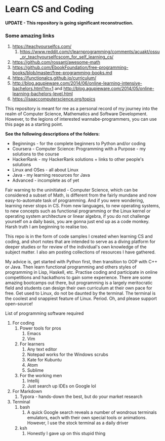 # Learn CS and Coding

**UPDATE - This repository is going significant reconstruction.**

### Some amazing links

1. https://teachyourselfcs.com/
   1. https://www.reddit.com/r/learnprogramming/comments/acuakt/ossu_or_teachyourselfcscom_for_self_learning_cs/
2. https://github.com/rossant/awesome-math
3. https://github.com/EbookFoundation/free-programming-books/blob/master/free-programming-books.md
4. https://functionalcs.github.io/curriculum/
5. http://blog.agupieware.com/2014/06/online-learning-intensive-bachelors.html?m=1 and http://blog.agupieware.com/2014/05/online-learning-bachelors-level.html
6. https://isaaccomputerscience.org/topics

This repository is meant for me as a personal record of my journey into the realm of Computer Science, Mathematics and Software Development. However, to the legions of interested wannabe-programmers, you can use this page as a starting point.

**See the following descriptions of the folders:**

- Beginnings - for the complete beginners to Python and/or coding
- Coursera - Computer Science: Programming with a Purpose - my solutions to the course
- HackerRank - my HackerRank solutions + links to other people's solutions
- Linux and OSes - all about Linux
- Java - my learning resources for Java
- Advanced - incomplete as of yet

Fair warning to the uninitiated - Computer Science, which can be considered a subset of Math, is different from the fairly mundane and now easy-to-automate task of programming. And if you were wondering, learning never stops in CS. From new languages, to new operating systems, to new concepts such as functional programming or the Linux kernel or operating system architecture or linear algebra, if you do not challenge yourself on a daily basis, you are gonna just end up as a code monkey. Harsh truth I am beginning to realise too. 

This repo is in the form of code samples I created when learning CS and coding, and short notes that are intended to serve as a diving platform for deeper studies or for review of the individual's own knowledge of the subject matter. I also am posting collections of resources I have gathered.

My advice is, get started with Python first, then transition to OOP with C++ or Java. Then learn functional programming and others styles of programming in Lisp, Haskell, etc.
Practise coding and participate in online competitions and hackathons to gain some experience.
There are some amazing bootcamps out there, but programming is a largely meritocratic field and students can design their own curriculum at their own pace for free.
Get used to Linux, do not be daunted by the terminal. The terminal is the coolest and snappiest feature of Linux. Period.
Oh, and please support open-source!

List of programming software required

1. For coding
   1. Power tools for pros
      1. Emacs
      2. Vim
   2. For learners
      1. Any text editor
      2. Notepad works for the Windows scrubs
      3. Kate for Kubuntu
      4. Atom
      5. Sublime
   3. For the working men
      1. Intellij
      2. Just search up IDEs on Google lol
2. For Markdown
   1. Typora - hands-down the best, but do your market research
3. Terminal
   1. bash
      1. A quick Google search reveals a number of wondrous terminals emulators, each with their own special tools or animations. However, I use the stock terminal as a daily driver
   2. ksh
      1. Honestly I gave up on this stupid thing